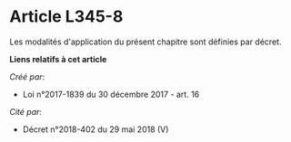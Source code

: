 # Article L345-8

Les modalités d'application du présent chapitre sont définies par décret.

**Liens relatifs à cet article**

_Créé par_:

  - Loi n°2017-1839 du 30 décembre 2017 - art. 16

_Cité par_:

  - Décret n°2018-402 du 29 mai 2018 (V)
